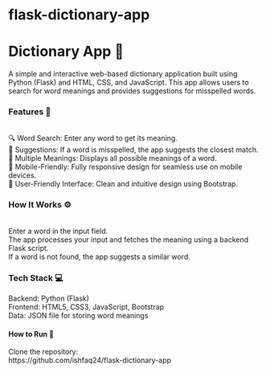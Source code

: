 # flask-dictionary-app
<h1>Dictionary App 📝</h1>
    <p>
        A simple and interactive web-based dictionary application built using Python (Flask) and HTML, CSS, and JavaScript. 
        This app allows users to search for word meanings and provides suggestions for misspelled words.
    </p>

  
<h3>Features 🌟</h3><br>
🔍 Word Search: Enter any word to get its meaning.<br>
📝 Suggestions: If a word is misspelled, the app suggests the closest match.<br>
📜 Multiple Meanings: Displays all possible meanings of a word.<br>
📱 Mobile-Friendly: Fully responsive design for seamless use on mobile devices.<br>
🎨 User-Friendly Interface: Clean and intuitive design using Bootstrap.<br>

<h3>How It Works ⚙️</h3><br>
Enter a word in the input field.<br>
The app processes your input and fetches the meaning using a backend Flask script.<br>
If a word is not found, the app suggests a similar word.<br>

<h3>Tech Stack 💻</h3>
Backend: Python (Flask)<br>
Frontend: HTML5, CSS3, JavaScript, Bootstrap<br>
Data: JSON file for storing word meanings<br>

<h4>How to Run 🚀</h4>
Clone the repository:<br>
https://github.com/ishfaq24/flask-dictionary-app  
 
